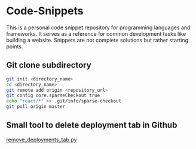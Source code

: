 # Code-Snippets
This is a personal code snippet repository for programming languages and frameworks. It serves as a reference for common development tasks like building a website. Snippets are not complete solutions but rather starting points.

## Git clone subdirectory

```bash
git init <directory_name>
cd <directory_name>
git remote add origin <repository_url>
git config core.sparseCheckout true
echo "react/*" >> .git/info/sparse-checkout
git pull origin master
```

## Small tool to delete deployment tab in Github

[remove_deployments_tab.py](Tools/remove_deployments_tab.py)